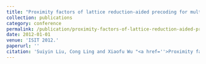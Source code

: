 ```yaml
---
title: "Proximity factors of lattice reduction-aided precoding for multiantenna broadcast"
collection: publications
category: conference
permalink: /publication/proximity-factors-of-lattice-reduction-aided-precoding-for-multiantenna-broadcast
date: 2012-01-01
venue: 'ISIT 2012.'
paperurl: ''
citation: 'Suiyin Liu, Cong Ling and Xiaofu Wu "<a href=''>Proximity factors of lattice reduction-aided precoding for multiantenna broadcast</a>", ISIT 2012.'
---
```


